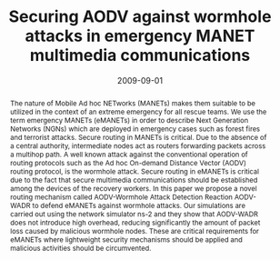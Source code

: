 ---
title: "Securing AODV against wormhole attacks in emergency MANET multimedia communications"
abstract: "The nature of Mobile Ad hoc NETworks (MANETs) makes them suitable to be utilized in the context of an extreme emergency for all rescue teams. We use the term emergency MANETs (eMANETs) in order to describe Next Generation Networks (NGNs) which are deployed in emergency cases such as forest fires and terrorist attacks. Secure routing in MANETs is critical. Due to the absence of a central authority, intermediate nodes act as routers forwarding packets across a multihop path. A well known attack against the conventional operation of routing protocols such as the Ad hoc On-demand Distance Vector (AODV) routing protocol, is the wormhole attack. Secure routing in eMANETs is critical due to the fact that secure multimedia communications should be established among the devices of the recovery workers. In this paper we propose a novel routing mechanism called AODV-Wormhole Attack Detection Reaction AODV-WADR to defend eMANETs against wormhole attacks. Our simulations are carried out using the network simulator ns-2 and they show that AODV-WADR does not introduce high overhead, reducing significantly the amount of packet loss caused by malicious wormhole nodes. These are critical requirements for eMANETs where lightweight security mechanisms should be applied and malicious activities should be circumvented."
collection: publications
permalink: /publication/panaousis2009securing
date: 2009-09-01
venue: '5th International Mobile Multimedia Communications Conference'
paperurl: '/files/pdf/papers/panaousis2009securing.pdf'
link: 'https://dl.acm.org/doi/10.4108/ICST.MOBIMEDIA2009.7292'
citation: 'Emmanouil Panaousis, Levon Nazaryan, Christos Politis (2009). &quot;Securing AODV against wormhole attacks in emergency MANET multimedia communications.&quot;<i>International Mobile Multimedia Communications Conference (Mobimedia 2009)</i>.'
---